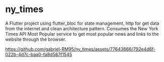 # ny_times

A Flutter project using flutter_bloc for state management, http for get data from the internet and clean architecture pattern.
Consumes the New York Times API Most Popular service to get most popular news and links to the website through the browser.

https://github.com/gabriel-RM95/ny_times/assets/77643666/792e4d6f-022b-4d7c-baa0-fa8d587f1545
